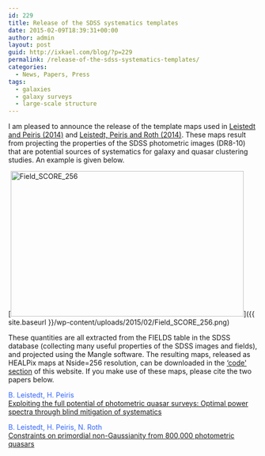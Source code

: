 ```yaml
---
id: 229
title: Release of the SDSS systematics templates
date: 2015-02-09T18:39:31+00:00
author: admin
layout: post
guid: http://ixkael.com/blog/?p=229
permalink: /release-of-the-sdss-systematics-templates/
categories:
  - News, Papers, Press
tags:
  - galaxies
  - galaxy surveys
  - large-scale structure
---
```

I am pleased to announce the release of the template maps used in [Leistedt and Peiris (2014)](http://arxiv.org/abs/1404.6530) and [Leistedt, Peiris and Roth (2014)](http://arxiv.org/abs/1405.4315). These maps result from projecting the properties of the SDSS photometric images (DR8-10) that are potential sources of systematics for galaxy and quasar clustering studies. An example is given below.

<!--more-->

[<img class="aligncenter wp-image-236" src="{{ site.baseurl }}/wp-content/uploads/2015/02/Field_SCORE_256-650x406.png" alt="Field_SCORE_256" width="471" height="294" srcset="{{ site.baseurl }}/wp-content/uploads/2015/02/Field_SCORE_256-650x406.png 650w, {{ site.baseurl }}/wp-content/uploads/2015/02/Field_SCORE_256-300x188.png 300w, {{ site.baseurl }}/wp-content/uploads/2015/02/Field_SCORE_256-624x390.png 624w, {{ site.baseurl }}/wp-content/uploads/2015/02/Field_SCORE_256.png 800w" sizes="(max-width: 471px) 100vw, 471px" />]({{ site.baseurl }}/wp-content/uploads/2015/02/Field_SCORE_256.png)

These quantities are all extracted from the FIELDS table in the SDSS database (collecting many useful properties of the SDSS images and fields), and projected using the Mangle software. The resulting maps, released as HEALPix maps at Nside=256 resolution, can be downloaded in the [&#8216;code' section](http://ixkael.com/blog/software/) of this website. If you make use of these maps, please cite the two papers below.

<p style="text-align: left;">
  <span style="color: #3366ff;">B. Leistedt, H. Peiris<br /> <a href="http://arxiv.org/abs/1404.6530">Exploiting the full potential of photometric quasar surveys: Optimal power spectra through blind mitigation of systematics</a></span>
</p>

<p style="text-align: left;">
  <span style="color: #3366ff;">B. Leistedt, H. Peiris, N. Roth<br /> </span><span style="color: #3366ff;"><a href="http://arxiv.org/abs/1405.4315">Constraints on primordial non-Gaussianity from 800,000 photometric quasars</a></span>
</p>